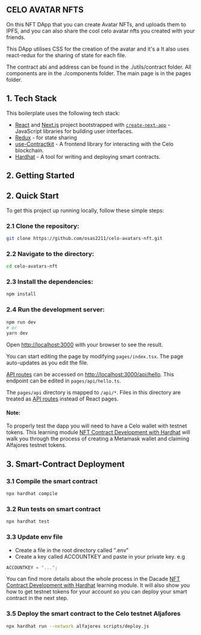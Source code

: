 ## CELO AVATAR NFTS
On this NFT DApp that you can create Avatar NFTs, and uploads them to IPFS, and you can also share the cool celo avatar nfts you created with your friends.

This DApp utilises CSS for the creation of the avatar and it's a  It also uses react-redux for the sharing of state for each file. 

The contract abi and address can be found in the ./utils/contract folder.
All components are in the ./components folder.
The main page is in the pages folder.

## 1. Tech Stack
This boilerplate uses the following tech stack:
- [React](https://reactjs.org/) and [Next.js](https://nextjs.org/) project bootstrapped with [`create-next-app`](https://github.com/vercel/next.js/tree/canary/packages/create-next-app) - JavaScript libraries for building user interfaces.
- [Redux](https://react-redux.js.org/introduction/getting-started) - for state sharing
- [use-Contractkit](contractkit
) - A frontend library for interacting with the Celo blockchain.
- [Hardhat](https://hardhat.org/) - A tool for writing and deploying smart contracts.


## 2. Getting Started



## 2. Quick Start

To get this project up running locally, follow these simple steps:

### 2.1 Clone the repository:

```bash
git clone https://github.com/osas2211/celo-avatars-nft.git
```

### 2.2 Navigate to the directory:

```bash
cd celo-avatars-nft
```

### 2.3 Install the dependencies:

```bash
npm install
```

### 2.4 Run the development server:

```bash
npm run dev
# or
yarn dev
```

Open [http://localhost:3000](http://localhost:3000) with your browser to see the result.

You can start editing the page by modifying `pages/index.tsx`. The page auto-updates as you edit the file.

[API routes](https://nextjs.org/docs/api-routes/introduction) can be accessed on [http://localhost:3000/api/hello](http://localhost:3000/api/hello). This endpoint can be edited in `pages/api/hello.ts`.

The `pages/api` directory is mapped to `/api/*`. Files in this directory are treated as [API routes](https://nextjs.org/docs/api-routes/introduction) instead of React pages.

#### Note:
To properly test the dapp you will need to have a Celo wallet with testnet tokens.
This learning module [NFT Contract Development with Hardhat](https://hackmd.io/exuZTH2hTqKytn2vxgDmcg) will walk you through the process of creating a Metamask wallet and claiming Alfajores testnet tokens.

## 3. Smart-Contract Deployment

### 3.1 Compile the smart contract

```bash
npx hardhat compile
```

### 3.2 Run tests on smart contract

```bash
npx hardhat test
```

### 3.3 Update env file

- Create a file in the root directory called ".env"
- Create a key called ACCOUNTKEY and paste in your private key. e.g

```js
ACCOUNTKEY = "...";
```
You can find more details about the whole process in the Dacade [NFT Contract Development with Hardhat](https://hackmd.io/exuZTH2hTqKytn2vxgDmcg) learning module. It will also show you how to get testnet tokens for your account so you can deploy your smart contract in the next step.

### 3.5 Deploy the smart contract to the Celo testnet Aljafores

```bash
npx hardhat run --network alfajores scripts/deploy.js
```
